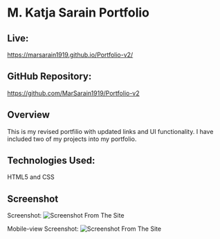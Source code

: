 # M. Katja Sarain Portfolio

## Live: 
https://marsarain1919.github.io/Portfolio-v2/
## GitHub Repository: 
https://github.com/MarSarain1919/Portfolio-v2

## Overview
This is my revised portfilio with updated links and UI functionality. I have included two of my projects into my portfolio. 

## Technologies Used:
HTML5 and CSS

## Screenshot

Screenshot:
![Screenshot From The Site](https://github.com/MarSarain1919/Portfolio-v2/issues/2#issue-873773269)

Mobile-view Screenshot:
![Screenshot From The Site](https://github.com/MarSarain1919/Portfolio-v2/issues/1#issue-873773120)

